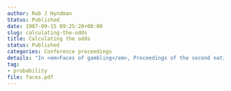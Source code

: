 ```yaml
---
author: Rob J Hyndman
Status: Published
date: 1987-09-15 09:25:28+00:00
slug: calculating-the-odds
title: Calculating the odds
status: Published
categories: Conference proceedings
details: "In <em>Faces of gambling</em>, Proceedings of the second national conference of the National Association for Gambling Studies (1986). ed. Michael Walker. pp.139-152"
tag:
- probability
file: faces.pdf
---
```

